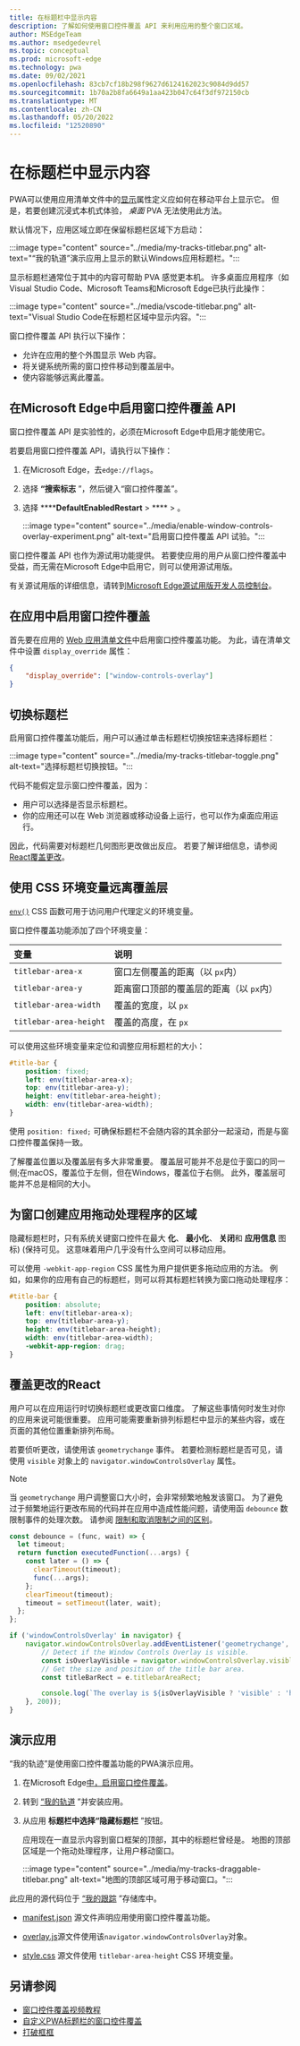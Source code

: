 ```yaml
---
title: 在标题栏中显示内容
description: 了解如何使用窗口控件覆盖 API 来利用应用的整个窗口区域。
author: MSEdgeTeam
ms.author: msedgedevrel
ms.topic: conceptual
ms.prod: microsoft-edge
ms.technology: pwa
ms.date: 09/02/2021
ms.openlocfilehash: 83cb7cf18b298f9627d6124162023c9084d9dd57
ms.sourcegitcommit: 1b70a2b8fa6649a1aa423b047c64f3df972150cb
ms.translationtype: MT
ms.contentlocale: zh-CN
ms.lasthandoff: 05/20/2022
ms.locfileid: "12520890"
---
```

# <a name="display-content-in-the-title-bar"></a>在标题栏中显示内容

PWA可以使用应用清单文件中的[显示](https://developer.mozilla.org/docs/Web/Manifest/display)属性定义应如何在移动平台上显示它。  但是，若要创建沉浸式本机式体验， _桌面_ PVA 无法使用此方法。

默认情况下，应用区域立即在保留标题栏区域下方启动：

:::image type="content" source="../media/my-tracks-titlebar.png" alt-text="“我的轨道”演示应用上显示的默认Windows应用标题栏。":::

显示标题栏通常位于其中的内容可帮助 PVA 感觉更本机。  许多桌面应用程序（如Visual Studio Code、Microsoft Teams和Microsoft Edge已执行此操作：

:::image type="content" source="../media/vscode-titlebar.png" alt-text="Visual Studio Code在标题栏区域中显示内容。":::

窗口控件覆盖 API 执行以下操作：
*  允许在应用的整个外围显示 Web 内容。
*  将关键系统所需的窗口控件移动到覆盖层中。
*  使内容能够远离此覆盖。


<!-- ====================================================================== -->
## <a name="enable-the-window-controls-overlay-api-in-microsoft-edge"></a>在Microsoft Edge中启用窗口控件覆盖 API

窗口控件覆盖 API 是实验性的，必须在Microsoft Edge中启用才能使用它。

若要启用窗口控件覆盖 API，请执行以下操作：

1.  在Microsoft Edge，去`edge://flags`。
1.  选择 **“搜索标志** ”，然后键入“窗口控件覆盖”。
1.  选择 ******DefaultEnabledRestart** > **** > 。

    :::image type="content" source="../media/enable-window-controls-overlay-experiment.png" alt-text="启用窗口控件覆盖 API 试验。":::

窗口控件覆盖 API 也作为源试用功能提供。  若要使应用的用户从窗口控件覆盖中受益，而无需在Microsoft Edge中启用它，则可以使用源试用版。

有关源试用版的详细信息，请转到[Microsoft Edge源试用版开发人员控制台](https://developer.microsoft.com/en-us/microsoft-edge/origin-trials)。<!-- temp keep /en-us, delete it later when omitting it ends up at right url -->


<!-- ====================================================================== -->
## <a name="enable-the-window-controls-overlay-in-your-app"></a>在应用中启用窗口控件覆盖

首先要在应用的 [Web 应用清单文件](web-app-manifests.md)中启用窗口控件覆盖功能。  为此，请在清单文件中设置 `display_override` 属性：

```json
{
    "display_override": ["window-controls-overlay"]
}
```


<!-- ====================================================================== -->
## <a name="toggle-the-title-bar"></a>切换标题栏

启用窗口控件覆盖功能后，用户可以通过单击标题栏切换按钮来选择标题栏：

:::image type="content" source="../media/my-tracks-titlebar-toggle.png" alt-text="选择标题栏切换按钮。":::

代码不能假定显示窗口控件覆盖，因为：
*  用户可以选择是否显示标题栏。
*  你的应用还可以在 Web 浏览器或移动设备上运行，也可以作为桌面应用运行。

因此，代码需要对标题栏几何图形更改做出反应。  若要了解详细信息，请参阅[React覆盖更改](#react-to-overlay-changes)。


<!-- ====================================================================== -->
## <a name="use-css-environment-variables-to-stay-clear-of-the-overlay"></a>使用 CSS 环境变量远离覆盖层

[`env()`](https://developer.mozilla.org/docs/Web/CSS/env) CSS 函数可用于访问用户代理定义的环境变量。

窗口控件覆盖功能添加了四个环境变量：

| 变量 | 说明 |
|:--- |:---
| `titlebar-area-x` | 窗口左侧覆盖的距离（以 `px`内） |
| `titlebar-area-y` | 距离窗口顶部的覆盖层的距离（以 `px`内） |
| `titlebar-area-width` | 覆盖的宽度，以 `px` |
| `titlebar-area-height` | 覆盖的高度，在 `px` |

可以使用这些环境变量来定位和调整应用标题栏的大小：

```css
#title-bar {
    position: fixed;
    left: env(titlebar-area-x);
    top: env(titlebar-area-y);
    height: env(titlebar-area-height);
    width: env(titlebar-area-width);
}
```

使用 `position: fixed;` 可确保标题栏不会随内容的其余部分一起滚动，而是与窗口控件覆盖保持一致。

了解覆盖位置以及覆盖层有多大非常重要。  覆盖层可能并不总是位于窗口的同一侧;在macOS，覆盖位于左侧，但在Windows，覆盖位于右侧。  此外，覆盖层可能并不总是相同的大小。


<!-- ====================================================================== -->
## <a name="make-regions-of-your-app-drag-handlers-for-the-window"></a>为窗口创建应用拖动处理程序的区域

隐藏标题栏时，只有系统关键窗口控件在最大 **化**、 **最小化**、 **关闭**和 **应用信息** 图标)  (保持可见。  这意味着用户几乎没有什么空间可以移动应用。

可以使用 `-webkit-app-region` CSS 属性为用户提供更多拖动应用的方法。  例如，如果你的应用有自己的标题栏，则可以将其标题栏转换为窗口拖动处理程序：

```css
#title-bar {
    position: absolute;
    left: env(titlebar-area-x);
    top: env(titlebar-area-y);
    height: env(titlebar-area-height);
    width: env(titlebar-area-width);
    -webkit-app-region: drag;
}
```


<!-- ====================================================================== -->
## <a name="react-to-overlay-changes"></a>覆盖更改的React

用户可以在应用运行时切换标题栏或更改窗口维度。  了解这些事情何时发生对你的应用来说可能很重要。  应用可能需要重新排列标题栏中显示的某些内容，或在页面的其他位置重新排列布局。

若要侦听更改，请使用该 `geometrychange` 事件。  若要检测标题栏是否可见，请使用 `visible` 对象上的 `navigator.windowControlsOverlay` 属性。

> [!NOTE]
> 当 `geometrychange` 用户调整窗口大小时，会非常频繁地触发该窗口。  为了避免过于频繁地运行更改布局的代码并在应用中造成性能问题，请使用函 `debounce` 数限制事件的处理次数。  请参阅 [限制和取消限制之间的区别](https://css-tricks.com/the-difference-between-throttling-and-debouncing/)。

```javascript
const debounce = (func, wait) => {
  let timeout;
  return function executedFunction(...args) {
    const later = () => {
      clearTimeout(timeout);
      func(...args);
    };
    clearTimeout(timeout);
    timeout = setTimeout(later, wait);
  };
};

if ('windowControlsOverlay' in navigator) {
    navigator.windowControlsOverlay.addEventListener('geometrychange', debounce(e => {
        // Detect if the Window Controls Overlay is visible.
        const isOverlayVisible = navigator.windowControlsOverlay.visible;
        // Get the size and position of the title bar area.
        const titleBarRect = e.titlebarAreaRect;

        console.log(`The overlay is ${isOverlayVisible ? 'visible' : 'hidden'}, the title bar width is ${titleBarRect.width}px`);
    }, 200));
}
```


<!-- ====================================================================== -->
## <a name="demo-app"></a>演示应用

“我的轨迹”是使用窗口控件覆盖功能的PWA演示应用。

1. 在Microsoft Edge[中，启用窗口控件覆盖](#enable-the-window-controls-overlay-in-your-app)。

2. 转到 [“我的轨道](https://captainbrosset.github.io/mytracks/) ”并安装应用。

3. 从应用 **标题栏中选择“隐藏标题栏** ”按钮。

   应用现在一直显示内容到窗口框架的顶部，其中的标题栏曾经是。  地图的顶部区域是一个拖动处理程序，让用户移动窗口。

   :::image type="content" source="../media/my-tracks-draggable-titlebar.png" alt-text="地图的顶部区域可用于移动窗口。":::

此应用的源代码位于 [“我的跟踪](https://github.com/captainbrosset/mytracks) ”存储库中。

* [manifest.json](https://github.com/captainbrosset/mytracks/blob/main/mytracks/manifest.json) 源文件声明应用使用窗口控件覆盖功能。

* [overlay.js](https://github.com/captainbrosset/mytracks/blob/main/src/overlay.js)源文件使用该`navigator.windowControlsOverlay`对象。

* [style.css](https://github.com/captainbrosset/mytracks/blob/main/mytracks/style.css) 源文件使用 `titlebar-area-height` CSS 环境变量。


<!-- ====================================================================== -->
## <a name="see-also"></a>另请参阅

*   [窗口控件覆盖视频教程](https://www.youtube.com/watch?v=NvClp35dFVI)
*   [自定义PWA标题栏的窗口控件覆盖](https://web.dev/window-controls-overlay/)
*   [打破框框](https://alistapart.com/article/breaking-out-of-the-box/)
